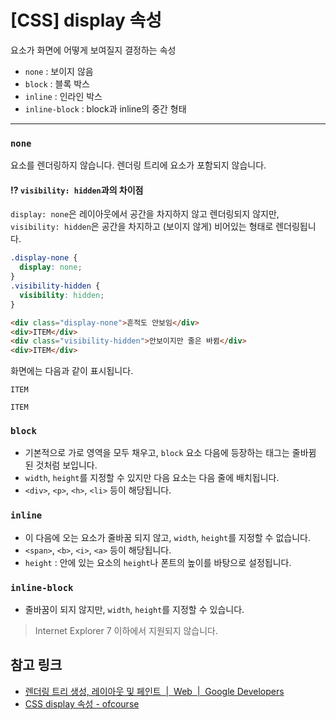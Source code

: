 # [CSS] display 속성
요소가 화면에 어떻게 보여질지 결정하는 속성

* `none` : 보이지 않음
* `block` : 블록 박스
* `inline` : 인라인 박스
* `inline-block` : block과 inline의 중간 형태

***

### `none`
요소를 렌더링하지 않습니다. 렌더링 트리에 요소가 포함되지 않습니다.

#### ⁉️ `visibility: hidden`과의 차이점
 `display: none`은 레이아웃에서 공간을 차지하지 않고 렌더링되지 않지만, `visibility: hidden`은 공간을 차지하고 (보이지 않게) 비어있는 형태로 렌더링됩니다.

```css
.display-none {
  display: none;
}
.visibility-hidden {
  visibility: hidden;
}
```

```html
<div class="display-none">흔적도 안보임</div>
<div>ITEM</div>
<div class="visibility-hidden">안보이지만 줄은 바뀜</div> 
<div>ITEM</div>
```

화면에는 다음과 같이 표시됩니다.

```
ITEM

ITEM
```

### `block`
* 기본적으로 가로 영역을 모두 채우고, `block` 요소 다음에 등장하는 태그는 줄바뀜 된 것처럼 보입니다.
* `width`, `height`를 지정할 수 있지만 다음 요소는 다음 줄에 배치됩니다.
* `<div>`, `<p>`, `<h>`, `<li>` 등이 해당됩니다.

### `inline`
* 이 다음에 오는 요소가 줄바꿈 되지 않고, `width`, `height`를 지정할 수 없습니다.
* `<span>`, `<b>`, `<i>`, `<a>` 등이 해당됩니다.
* `height` : 안에 있는 요소의 `height`나 폰트의 높이를 바탕으로 설정됩니다.

### `inline-block `
* 줄바꿈이 되지 않지만, `width`, `height`를 지정할 수 있습니다.

> Internet Explorer 7 이하에서 지원되지 않습니다.


## 참고 링크
* [렌더링 트리 생성, 레이아웃 및 페인트  |  Web  |  Google Developers](https://developers.google.com/web/fundamentals/performance/critical-rendering-path/render-tree-construction?hl=ko)
* [CSS display 속성 - ofcourse](https://ofcourse.kr/css-course/display-%EC%86%8D%EC%84%B1)
